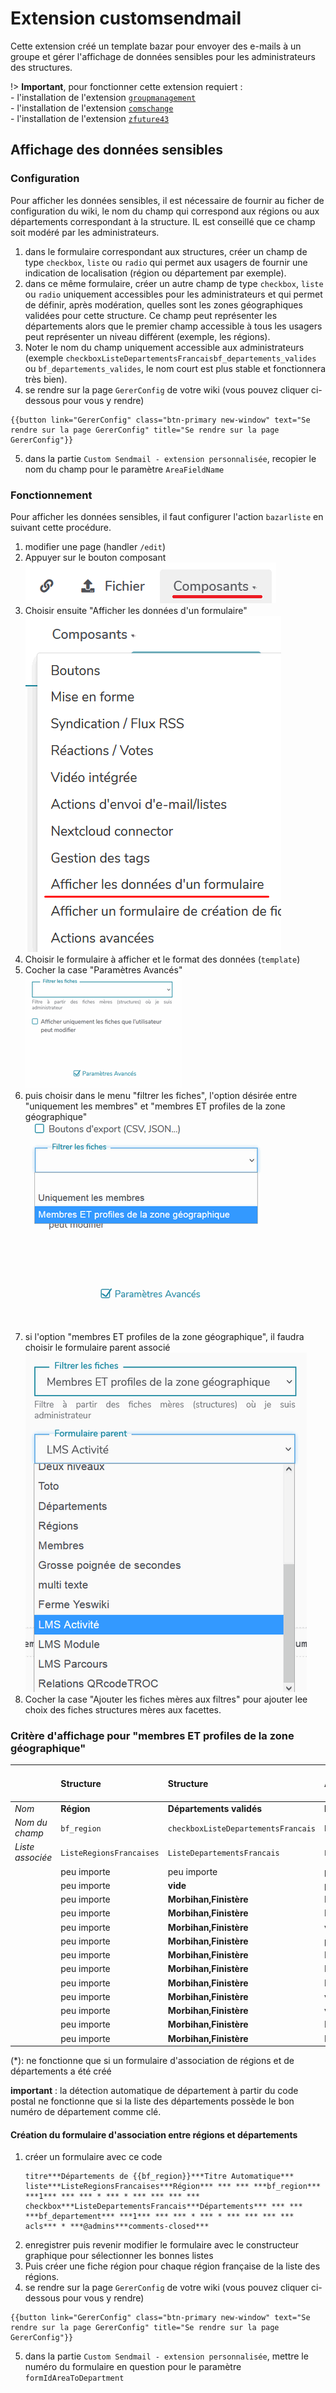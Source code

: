 # Extension customsendmail

Cette extension créé un template bazar pour envoyer des e-mails à un groupe et gérer l'affichage de données sensibles pour les administrateurs des structures.

!> **Important**, pour fonctionner cette extension requiert :  
    - l'installation de l'extension [`groupmanagement`](https://github.com/J9rem/yeswiki-extension-groupmanagement#fran%C3%A7ais)  
    - l'installation de l'extension [`comschange`](https://github.com/J9rem/yeswiki-extension-comschange#fran%C3%A7ais)  
    - l'installation de l'extension [`zfuture43`](https://github.com/J9rem/yeswiki-extension-zfuture43#fran%C3%A7ais)

## Affichage des données sensibles

### Configuration

Pour afficher les données sensibles, il est nécessaire de fournir au ficher de configuration du wiki, le nom du champ qui correspond aux régions ou aux départements correspondant à la structure. IL est conseillé que ce champ soit modéré par les administrateurs.

  1. dans le formulaire correspondant aux structures, créer un champ de type `checkbox`, `liste` ou `radio` qui permet aux usagers de fournir une indication de localisation (région ou département par exemple).
  2. dans ce même formulaire, créer un autre champ de type `checkbox`, `liste` ou `radio` uniquement accessibles pour les administrateurs et qui permet de définir, après modération, quelles sont les zones géographiques validées pour cette structure. Ce champ peut représenter les départements alors que le premier champ accessible à tous les usagers peut représenter un niveau différent (exemple, les régions).
  3. Noter le nom du champ uniquement accessible aux administrateurs (exemple `checkboxListeDepartementsFrancaisbf_departements_valides` ou `bf_departements_valides`, le nom court est plus stable et fonctionnera très bien).
  4. se rendre sur la page `GererConfig` de votre wiki (vous pouvez cliquer ci-dessous pour vous y rendre)
  ```yeswiki preview=70px
  {{button link="GererConfig" class="btn-primary new-window" text="Se rendre sur la page GererConfig" title="Se rendre sur la page GererConfig"}}
  ```
  5. dans la partie `Custom Sendmail - extension personnalisée`, recopier le nom du champ pour le paramètre `AreaFieldName`

### Fonctionnement

Pour afficher les données sensibles, il faut configurer l'action `bazarliste` en suivant cette procédure.

 1. modifier une page (handler `/edit`)
 2. Appuyer sur le bouton composant  
    ![image du bouton composant](images/bouton_composant.png ':size=300')
 3. Choisir ensuite "Afficher les données d'un formulaire"  
    ![menu de choix des composanrs](images/display_data_in_form.png ':size=300')
 4. Choisir le formulaire à afficher et le format des données (`template`)
 5. Cocher la case "Paramètres Avancés"  
    ![case à cocher paramètres avancés](images/parametres_avancees.png ':size=300')
 6. puis choisir dans le menu "filtrer les fiches", l'option désirée entre "uniquement les membres" et "membres ET profiles de la zone géographique"  
    ![menu filtrage des fiches](images/filter_menu.png ':size=300')
 7. si l'option "membres ET profiles de la zone géographique", il faudra choisir le formulaire parent associé  
    ![copie d'écran choix du formulaire](images/choix_formulaire.png ':size=300')
 8. Cocher la case "Ajouter les fiches mères aux filtres" pour ajouter lee choix des fiches structures mères aux facettes.

### Critère d'affichage pour "membres ET profiles de la zone géographique"

||Structure|Structure|Acteur|Acteur|Acteur|Acteur|Est affiché ?|
|:-|:-|:-|:-|:-|:-|:-|:-|
|_Nom_|**Région**|**Départements validés**|**Région**|**Département**|**Code postal**|**Est membre ?**||
|_Nom du champ_|`bf_region`|`checkboxListeDepartementsFrancais`|`bf_region_adhesion`|`bf_departement_adhesion`|`bf_codepostal`|`bf_structure_locale_adhesion`|
|_Liste associée_|`ListeRegionsFrancaises`|`ListeDepartementsFrancais`|`ListeRegionsFrancaises`|`ListeDepartementsFrancais`|---|formulaire structure|
||peu importe|peu importe|peu importe|peu importe|peu importe|**oui**|oui|
||peu importe|**vide**|peu importe|peu importe|peu importe|non|non|
||peu importe|**Morbihan,Finistère**|Bretagne|vide|peu importe|non|oui (*)|
||peu importe|**Morbihan,Finistère**|PACA|peu importe|vide|non|non|
||peu importe|**Morbihan,Finistère**|vide|vide|vide|non|non|
||peu importe|**Morbihan,Finistère**|peu importe|Finistère|peu importe|non|oui|
||peu importe|**Morbihan,Finistère**|Bretagne|Ille-et-Vilaine|vide|non|non|
||peu importe|**Morbihan,Finistère**|PACA|peu importe|**56000**|non|oui|
||peu importe|**Morbihan,Finistère**|PACA|peu importe|**13000**|non|non|
||peu importe|**Morbihan,Finistère**|vide|vide|**56000**|non|oui|
||peu importe|**Morbihan,Finistère**|vide|vide|**13000**|non|non|
||peu importe|**Morbihan,Finistère**|Bretagne|Ille-et-Vilaine|**56000**|non|oui|
||peu importe|**Morbihan,Finistère**|Bretagne|Ille-et-Vilaine|**13000**|non|non|

(*): ne fonctionne que si un formulaire d'association de régions et de départements a été créé

**important** : la détection automatique de département à partir du code postal ne fonctionne que si la liste des départements possède le bon numéro de département comme clé.

#### Création du formulaire d'association entre régions et départements

 1. créer un formulaire avec ce code
    ```
    titre***Départements de {{bf_region}}***Titre Automatique***
    liste***ListeRegionsFrancaises***Région*** *** *** ***bf_region*** ***1*** *** *** * *** * *** *** *** ***
    checkbox***ListeDepartementsFrancais***Départements*** *** *** ***bf_departement*** ***1*** *** *** * *** * *** *** *** ***
    acls*** * ***@admins***comments-closed***
    ```
 2. enregistrer puis revenir modifier le formulaire avec le constructeur graphique pour sélectionner les bonnes listes
 3. Puis créer une fiche région pour chaque région française de la liste des régions.
 4. se rendre sur la page `GererConfig` de votre wiki (vous pouvez cliquer ci-dessous pour vous y rendre)
 ```yeswiki preview=70px
 {{button link="GererConfig" class="btn-primary new-window" text="Se rendre sur la page GererConfig" title="Se rendre sur la page GererConfig"}}
 ```
 5. dans la partie `Custom Sendmail - extension personnalisée`, mettre le numéro du formulaire en question pour le paramètre `formIdAreaToDepartment`